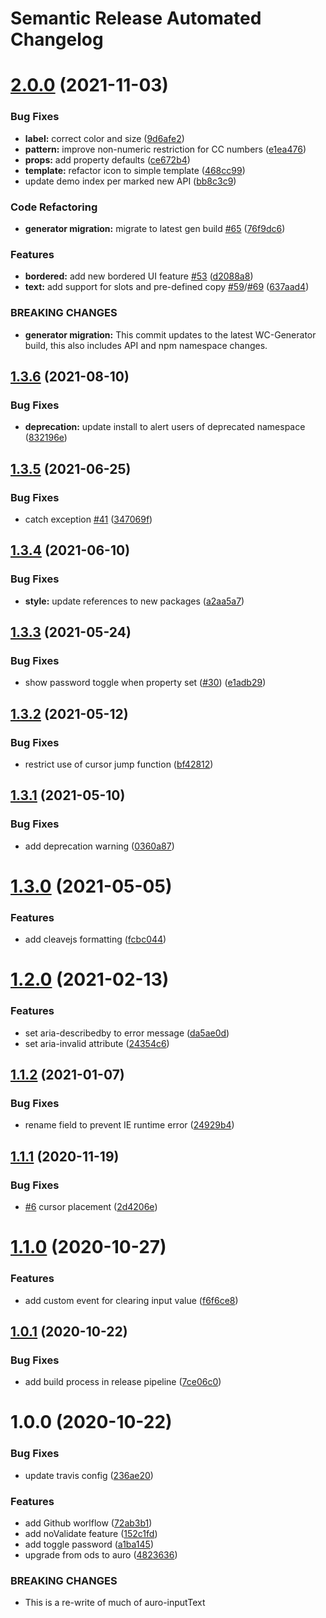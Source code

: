 # Semantic Release Automated Changelog

# [2.0.0](https://github.com/AlaskaAirlines/auro-input/compare/v1.3.6...v2.0.0) (2021-11-03)


### Bug Fixes

* **label:** correct color and size ([9d6afe2](https://github.com/AlaskaAirlines/auro-input/commit/9d6afe23e64e003f6b9548fadebf60ec11534ff8))
* **pattern:** improve non-numeric restriction for CC numbers ([e1ea476](https://github.com/AlaskaAirlines/auro-input/commit/e1ea476761d4a72e29fde5dfbd308fc767b58126))
* **props:** add property defaults ([ce672b4](https://github.com/AlaskaAirlines/auro-input/commit/ce672b4e951d5f1fbd212265e590098c0b831828))
* **template:** refactor icon to simple template ([468cc99](https://github.com/AlaskaAirlines/auro-input/commit/468cc991afeda3933ad71fb10e41d29fca23b325))
* update demo index per marked new API ([bb8c3c9](https://github.com/AlaskaAirlines/auro-input/commit/bb8c3c955c921b418ba1cc59d33b900c33d6530b))


### Code Refactoring

* **generator migration:** migrate to latest gen build [#65](https://github.com/AlaskaAirlines/auro-input/issues/65) ([76f9dc6](https://github.com/AlaskaAirlines/auro-input/commit/76f9dc6e0ab0e56b0c03eca72d5d84e16ada57f3))


### Features

* **bordered:** add new bordered UI feature [#53](https://github.com/AlaskaAirlines/auro-input/issues/53) ([d2088a8](https://github.com/AlaskaAirlines/auro-input/commit/d2088a87cad96cb82f08e0c85d597f6de23ad845))
* **text:** add support for slots and pre-defined copy [#59](https://github.com/AlaskaAirlines/auro-input/issues/59)/[#69](https://github.com/AlaskaAirlines/auro-input/issues/69) ([637aad4](https://github.com/AlaskaAirlines/auro-input/commit/637aad44b190a8bde6617afb802be1dc3994395c))


### BREAKING CHANGES

* **generator migration:** This commit updates to the latest WC-Generator build,
this also includes API and npm namespace changes.

## [1.3.6](https://github.com/AlaskaAirlines/auro-input/compare/v1.3.5...v1.3.6) (2021-08-10)


### Bug Fixes

* **deprecation:** update install to alert users of deprecated namespace ([832196e](https://github.com/AlaskaAirlines/auro-input/commit/832196e82880e55989861bdd9126770acac7d71d))

## [1.3.5](https://github.com/AlaskaAirlines/auro-input/compare/v1.3.4...v1.3.5) (2021-06-25)


### Bug Fixes

* catch exception [#41](https://github.com/AlaskaAirlines/auro-input/issues/41) ([347069f](https://github.com/AlaskaAirlines/auro-input/commit/347069f06741bbf8800820a8b718eacf885c5cbd))

## [1.3.4](https://github.com/AlaskaAirlines/auro-input/compare/v1.3.3...v1.3.4) (2021-06-10)


### Bug Fixes

* **style:** update references to new packages ([a2aa5a7](https://github.com/AlaskaAirlines/auro-input/commit/a2aa5a7d4704142f569764d9f054aab3c5ce5ccd))

## [1.3.3](https://github.com/AlaskaAirlines/auro-input/compare/v1.3.2...v1.3.3) (2021-05-24)


### Bug Fixes

* show password toggle when property set ([#30](https://github.com/AlaskaAirlines/auro-input/issues/30)) ([e1adb29](https://github.com/AlaskaAirlines/auro-input/commit/e1adb294adee157bcdbc85ea39f4c04e7728f73d))

## [1.3.2](https://github.com/AlaskaAirlines/auro-input/compare/v1.3.1...v1.3.2) (2021-05-12)


### Bug Fixes

* restrict use of cursor jump function ([bf42812](https://github.com/AlaskaAirlines/auro-input/commit/bf42812b5964e5f0aff0ec95e83e2b936511801e))

## [1.3.1](https://github.com/AlaskaAirlines/auro-input/compare/v1.3.0...v1.3.1) (2021-05-10)


### Bug Fixes

* add deprecation warning ([0360a87](https://github.com/AlaskaAirlines/auro-input/commit/0360a87567a7bfb7a32d0c6fb7a473985cbea1b2))

# [1.3.0](https://github.com/AlaskaAirlines/auro-input/compare/v1.2.0...v1.3.0) (2021-05-05)


### Features

* add cleavejs formatting ([fcbc044](https://github.com/AlaskaAirlines/auro-input/commit/fcbc04476faaf979a7ca9763dfb195298723b807))

# [1.2.0](https://github.com/AlaskaAirlines/auro-input/compare/v1.1.2...v1.2.0) (2021-02-13)


### Features

* set aria-describedby to error message ([da5ae0d](https://github.com/AlaskaAirlines/auro-input/commit/da5ae0d16fa3a617ff4a49d4693ee7e7ff4df1e5))
* set aria-invalid attribute ([24354c6](https://github.com/AlaskaAirlines/auro-input/commit/24354c6f072fb4b6e97f782da752699b2ee22ab0))

## [1.1.2](https://github.com/AlaskaAirlines/auro-input/compare/v1.1.1...v1.1.2) (2021-01-07)


### Bug Fixes

* rename field to prevent IE runtime error ([24929b4](https://github.com/AlaskaAirlines/auro-input/commit/24929b455f5e63c84dd2fa300939bc83b598a103))

## [1.1.1](https://github.com/AlaskaAirlines/auro-input/compare/v1.1.0...v1.1.1) (2020-11-19)


### Bug Fixes

* [#6](https://github.com/AlaskaAirlines/auro-input/issues/6) cursor placement ([2d4206e](https://github.com/AlaskaAirlines/auro-input/commit/2d4206e49689712c9ca372eb51f3dfc64c503ff9))

# [1.1.0](https://github.com/AlaskaAirlines/auro-input/compare/v1.0.1...v1.1.0) (2020-10-27)


### Features

* add custom event for clearing input value ([f6f6ce8](https://github.com/AlaskaAirlines/auro-input/commit/f6f6ce804f8c666f7876affccdac627f25afe29e))

## [1.0.1](https://github.com/AlaskaAirlines/auro-input/compare/v1.0.0...v1.0.1) (2020-10-22)


### Bug Fixes

* add build process in release pipeline ([7ce06c0](https://github.com/AlaskaAirlines/auro-input/commit/7ce06c0c9864b0407f370474601fb1d1e7680cf4))

# 1.0.0 (2020-10-22)


### Bug Fixes

* update travis config ([236ae20](https://github.com/AlaskaAirlines/auro-input/commit/236ae20ef0d842df5c71286534e1119f38cf4b6c))


### Features

* add Github worlflow ([72ab3b1](https://github.com/AlaskaAirlines/auro-input/commit/72ab3b17839f96893bccee17e5565ea26b0a3c65))
* add noValidate feature ([152c1fd](https://github.com/AlaskaAirlines/auro-input/commit/152c1fdeca6127e027b9d0819a59c3795bb6d2bb))
* add toggle password ([a1ba145](https://github.com/AlaskaAirlines/auro-input/commit/a1ba14574d19c57453cc390c4337f697fca920e4))
* upgrade from ods to auro ([4823636](https://github.com/AlaskaAirlines/auro-input/commit/4823636b294e44944dafd6ccd1b4f1e206f84147))


### BREAKING CHANGES

* This is a re-write of much of auro-inputText
